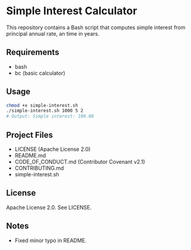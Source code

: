 # Simple Interest Calculator

This repository contains a Bash script that computes simple interest from principal annual rate, an time in years.

## Requirements
- bash
- bc (basic calculator)

## Usage
```bash
chmod +x simple-interest.sh
./simple-interest.sh 1000 5 2
# Output: Simple interest: 100.00
```

## Project Files
- LICENSE (Apache License 2.0)
- README.md
- CODE_OF_CONDUCT.md (Contributor Covenant v2.1)
- CONTRIBUTING.md
- simple-interest.sh

## License
Apache License 2.0. See LICENSE.
## Notes
- Fixed minor typo in README.
